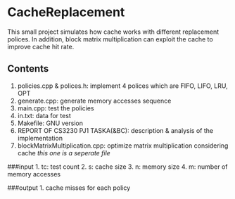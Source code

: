 CacheReplacement
================
  This small project simulates how cache works with different replacement polices.
  In addition, block matrix multiplication can exploit the cache to improve cache hit rate.
  
  
Contents
----------------
  1. policies.cpp & polices.h: implement 4 polices which are FIFO, LIFO, LRU, OPT
  2. generate.cpp: generate memory accesses sequence
  3. main.cpp: test the policies
  4. in.txt: data for test
  5. Makefile: GNU version
  6. REPORT OF CS3230 PJ1 TASKA(&BC): description & analysis of the implementation
  7. blockMatrixMultiplication.cpp: optimize matrix multiplication considering cache
     *this one is a seperate file*


###input
    1. tc: test count
    2. s: cache size
    3. n: memory size
    4. m: number of memory accesses

###output
    1. cache misses for each policy

